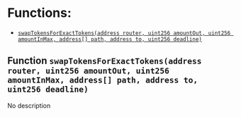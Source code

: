 # Functions:

- [`swapTokensForExactTokens(address router, uint256 amountOut, uint256 amountInMax, address[] path, address to, uint256 deadline)`](#LibUniswap-swapTokensForExactTokens-address-uint256-uint256-address---address-uint256-)

## Function `swapTokensForExactTokens(address router, uint256 amountOut, uint256 amountInMax, address[] path, address to, uint256 deadline) `

No description
